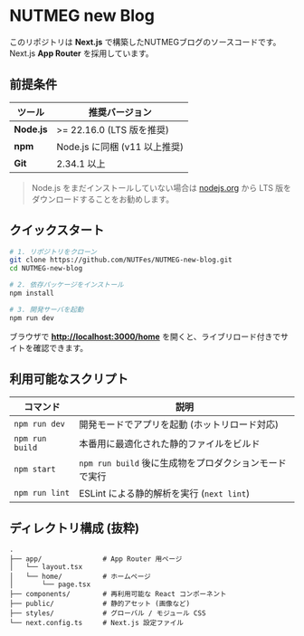 # NUTMEG new Blog

このリポジトリは **Next.js** で構築したNUTMEGブログのソースコードです。
Next.js **App Router** を採用しています。

## 前提条件

| ツール         | 推奨バージョン               |
| ----------- | --------------------- |
| **Node.js** | >= 22.16.0 (LTS 版を推奨) |
| **npm**     | Node.js に同梱 (v11 以上推奨) |
| **Git**     | 2.34.1 以上                |

> Node.js をまだインストールしていない場合は [nodejs.org](https://nodejs.org) から LTS 版をダウンロードすることをお勧めします。

## クイックスタート

```bash
# 1. リポジトリをクローン
git clone https://github.com/NUTFes/NUTMEG-new-blog.git
cd NUTMEG-new-blog

# 2. 依存パッケージをインストール
npm install

# 3. 開発サーバを起動
npm run dev
```

ブラウザで [**http://localhost:3000/home**](http://localhost:3000/home) を開くと、ライブリロード付きでサイトを確認できます。

## 利用可能なスクリプト

| コマンド            | 説明                                  |
| --------------- | ----------------------------------- |
| `npm run dev`   | 開発モードでアプリを起動 (ホットリロード対応)            |
| `npm run build` | 本番用に最適化された静的ファイルをビルド                |
| `npm start`     | `npm run build` 後に生成物をプロダクションモードで実行 |
| `npm run lint`  | ESLint による静的解析を実行 (`next lint`)     |

## ディレクトリ構成 (抜粋)

```
.
├── app/               # App Router 用ページ
│   └── layout.tsx
│   └── home/          # ホームページ
│       └── page.tsx
├── components/        # 再利用可能な React コンポーネント
├── public/            # 静的アセット (画像など)
├── styles/            # グローバル / モジュール CSS
└── next.config.ts     # Next.js 設定ファイル
```
